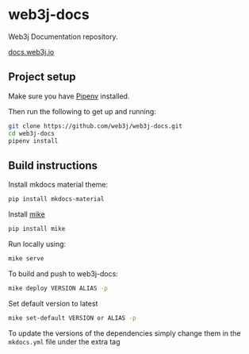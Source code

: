 # web3j-docs
Web3j Documentation repository.

[docs.web3j.io](http://docs.web3j.io)

## Project setup

Make sure you have [Pipenv](https://docs.pipenv.org/en/latest/) installed.

Then run the following to get up and running:

```bash
git clone https://github.com/web3j/web3j-docs.git
cd web3j-docs
pipenv install
```

## Build instructions
Install mkdocs material theme:
```bash
pip install mkdocs-material
```
Install [mike](https://github.com/jimporter/mike)
```bash
pip install mike
```
Run locally using:

```bash
mike serve
```

To build and push to web3j-docs:

```bash
mike deploy VERSION ALIAS -p
```

Set default version to latest

```bash
mike set-default VERSION or ALIAS -p
```

To update the versions of the dependencies simply change them in the `mkdocs.yml` file under the extra tag

